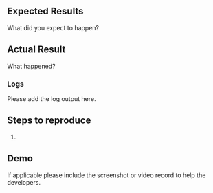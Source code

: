 ## Expected Results

What did you expect to happen?

## Actual Result

What happened?

### Logs

Please add the log output here.

## Steps to reproduce

1.

## Demo

If applicable please include the screenshot or video record to help the developers.
